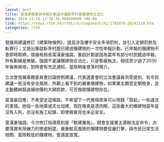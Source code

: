 ```yaml
---
layout: post
title: 甯漢豪稱重啟申報計劃並非讓新界村屋僭建物合法化
date: 2024-12-18 11:38:34.000000000 +08:00
link: https://news.rthk.hk/rthk/ch/component/k2/1783970-20241218.htm
categories: rthk
---
```


發展局建議修訂《建築物條例》，提高涉及樓宇安全多項罰則，並引入定額罰款及新罪行；又提出重啟新界村屋已建成僭建物的一次性申報計劃，已申報的僭建物不會即時取締。發展局局長甯漢豪強調，重啟計劃是因為當年有部分村民錯過申報，所有劃線是無變，強調不是讓僭建物合法化，只是暫緩執法，相信至少過了2030年後再檢視，到時會有充足通知，當局稍後會落村簡介。 

立法會發展事務委員會討論修例建議，代表選委會的立法會議員洪雯提到，有市民建議一些沒有安全風險、外觀上看不到的嚴重僭建物，如果業主願意定期檢查，並主動繳納超過補地價的大額罰款，可否換取僭建物存在。

甯漢豪回應，不希望走這條路，不希望下一代覺得原來可以用錢「買起」一些違法的事情。她指一些地庫或天台加建，現在檢查是憑肉眼，這些龐大的僭建物當年是沒有入則，亦沒有施工紀錄，即使檢查完也未必安全。

甯漢豪強調，今次修訂指導原則是「軟硬兼施」，既會支援業主遵辦法定命令，亦要落實有阻嚇力的懲處制度。嚴重較高風險的僭建物要從嚴打擊，與市民日常生活相關、風險較低的僭建物，會適度放寬。
